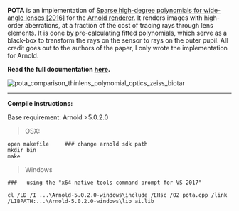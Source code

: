 
**POTA** is an implementation of [Sparse high-degree polynomials for wide-angle lenses [2016]](https://cg.ivd.kit.edu/publications/2016/lens_sparse_poly/2016_optics.pdf) for the [Arnold renderer](www.solidangle.com). It renders images with high-order aberrations, at a fraction of the cost of tracing rays through lens elements. It is done by pre-calculating fitted polynomials, which serve as a black-box to transform the rays on the sensor to rays on the outer pupil. All credit goes out to the authors of the paper, I only wrote the implementation for Arnold.

**Read the full documentation [here](http://zenopelgrims.com/polynomial-optics-arnold/).**


![pota_comparison_thinlens_polynomial_optics_zeiss_biotar](https://raw.githubusercontent.com/zpelgrims/pota/master/tests/website_comparison_images/pota_arnold_camera_shader_comparison_biotar_thinlens.gif)


***

**Compile instructions:**

Base requirement: Arnold >5.0.2.0

>OSX:
```
open makefile     ### change arnold sdk path
mkdir bin
make
```

>Windows

```
###   using the "x64 native tools command prompt for VS 2017"

cl /LD /I ...\Arnold-5.0.2.0-windows\include /EHsc /O2 pota.cpp /link /LIBPATH:...\Arnold-5.0.2.0-windows\lib ai.lib
```